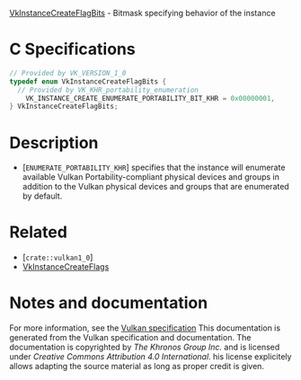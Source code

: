 [VkInstanceCreateFlagBits](https://www.khronos.org/registry/vulkan/specs/1.3-extensions/man/html/VkInstanceCreateFlagBits.html) - Bitmask specifying behavior of the instance

# C Specifications
```c
// Provided by VK_VERSION_1_0
typedef enum VkInstanceCreateFlagBits {
  // Provided by VK_KHR_portability_enumeration
    VK_INSTANCE_CREATE_ENUMERATE_PORTABILITY_BIT_KHR = 0x00000001,
} VkInstanceCreateFlagBits;
```

# Description
- [`ENUMERATE_PORTABILITY_KHR`] specifies that the instance will enumerate available Vulkan Portability-compliant physical devices and groups in addition to the Vulkan physical devices and groups that are enumerated by default.

# Related
- [`crate::vulkan1_0`]
- [VkInstanceCreateFlags]()

# Notes and documentation
For more information, see the [Vulkan specification](https://www.khronos.org/registry/vulkan/specs/1.3-extensions/html/vkspec.html)
This documentation is generated from the Vulkan specification and documentation.
The documentation is copyrighted by *The Khronos Group Inc.* and is licensed under *Creative Commons Attribution 4.0 International*.
his license explicitely allows adapting the source material as long as proper credit is given.
        